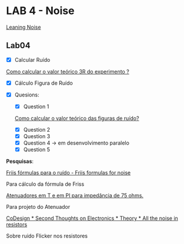# LAB 4 - Noise

[Leaning Noise](https://github.com/Bruno-Messias/EEL7319-Circuitos-RF/blob/master/Lab04/LAB%204%20-%20Noise%2036daa4db3f464d88bcfcda93dfee5800/Leaning%20Noise%2084746808d9fb4a53b7ef949079765b53.md)

## Lab04

- [x]  Calcular Ruído

[Como calcular o valor teórico 3R do experimento ?](https://github.com/Bruno-Messias/EEL7319-Circuitos-RF/blob/master/Lab04/LAB%204%20-%20Noise%2036daa4db3f464d88bcfcda93dfee5800/Como%20calcular%20o%20valor%20te%C3%B3rico%203R%20do%20experimento%2048b002659b084ea8ad4be8d529c73454.md)

- [x]  Cálculo Figura de Ruído
- [x]  Quesions:
    - [x]  Question 1

    [Como calcular o valor teórico das figuras de ruído?](https://github.com/Bruno-Messias/EEL7319-Circuitos-RF/blob/master/Lab04/LAB%204%20-%20Noise%2036daa4db3f464d88bcfcda93dfee5800/Como%20calcular%20o%20valor%20te%C3%B3rico%20das%20figuras%20de%20ru%C3%AD%20d578a06149d349a88e971898fd2f731a.md)

    - [x]  Question 2
    - [x]  Question 3
    - [x]  Question 4 → em desenvolvimento paralelo
    - [x]  Question 5

**Pesquisas**:

[Friis fórmulas para o ruído - Friis formulas for noise](https://pt.qwe.wiki/wiki/Friis_formulas_for_noise)

Para cálculo da fórmula de Friss

[Atenuadores em T e em PI para impedância de 75 ohms.](https://muitosobreantenas.blogspot.com/2009/10/atenuadores-em-t-e-em-pi-para.html)

Para projeto do Atenuador

[CoDesign * Second Thoughts on Electronics * Theory * All the noise in resistors](http://www.hartmantech.com/codesign/forum/blog.php?action=view&article_id=1)

Sobre ruido Flicker nos resistores
